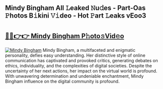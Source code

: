 ## Mindy Bingham All 𝙻eaked 𝙽u𝚍es - Part-Oas 𝙿hotos B𝚒kini 𝚅𝚒deo - Hot 𝙿art 𝙻eaks vEoo3

# <h2><a href="http://ld46nui.urlbe.top/?page=Mindy+Bingham">🔗🔗👉👉 Mindy Bingham P𝚑oto𝚜Vid𝚎o</a></h2>

[![Mindy Bingham](https://i.imgur.com/eBuTRDB.gif)](http://ld46nui.urlbe.top/?page=Mindy+Bingham)
Mindy Bingham, a multifaceted and enigmatic personality, defies easy understanding. Her distinctive style of online communication has captivated and provoked critics, generating debates on ethics, individuality, and the complexities of digital societies. Despite the uncertainty of her next actions, her impact on the virtual world is profound. With unwavering determination and undeniable enchantment, Mindy Bingham influence on the digital community is profound.
